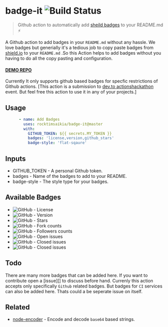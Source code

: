 # badge-it ![Build Status](https://github.com/rocktimsaikia/badge-it/workflows/build/badge.svg)

> Github action to automatically add [sheild badges][shield] to your README.md :zap:

A Github action to add badges in your `README.md` without any hassle. We love badges but generially it's a tedious job to copy paste badges from [shield.io][shield] to your `README.md` .So this Action helps to add badges without you having to do all the copy pasting and configuration.
#### [DEMO REPO](https://github.com/RocktimSaikia/badge-it-demo)
Currently It only supports github based badges for specfic restrictions of Github actions.
[This action is a submission to [dev.to actionshackathon][hackathon] event. But feel free this action to use it in any of your projects.]


## Usage
```yml
      - name: Add Badges
        uses: rocktimsaikia/badge-it@master
        with:
          GITHUB_TOKEN: ${{ secrets.MY_TOKEN }}
          badges: 'license,version,github_stars'
          badge-style: 'flat-sqaure'
```

## Inputs

- GITHUB_TOKEN -  A personal Github token.
- badges - Name of the badges to add to your README.
- badge-style - The style type for your badges.


## Available Badges

- <img alt="GitHub" src="https://img.shields.io/github/license/RocktimSaikia/badge-it"/>  -  License
- <img alt="GitHub" src="https://img.shields.io/github/package-json/v/rocktimsaikia/badge-it">  -  Version
- <img alt="GitHub" src="https://img.shields.io/github/stars/RocktimSaikia/badge-it"/>  -  Stars
- <img alt="GitHub" src="https://img.shields.io/github/forks/RocktimSaikia/badge-it?label=Fork?"/>  -  Fork counts
- <img alt="GitHub" src="https://img.shields.io/github/followers/RocktimSaikia?label=Followers"/>  -  Followers counts
- <img alt="GitHub" src="https://img.shields.io/github/issues-raw/RocktimSaikia/badge-it?"/>  -  Open issues
- <img alt="GitHub" src="https://img.shields.io/github/issues-closed-raw/RocktimSaikia/badge-it?"/>  -  Closed issues
- <img alt="GitHub" src="https://img.shields.io/github/issues-pr/RocktimSaikia/badge-it?"/>  -  Closed issues


## Todo
There are many more badges that can be added here. If you want to contribute open a [issue][] to discuss before hand.
Currenly this action accepts only specifically `Github` related badges. But badges for `CI` services can also be added here.
Thats could a be seperate issue on itself.


## Related
- [node-encoder](https://github/com/rocktimsaikia/node-encoder) - Encode and decode `base64` based strings.

[hackathon]: https://dev.to/devteam/announcing-the-github-actions-hackathon-on-dev-3ljn
[shield]: https://shields.io/
